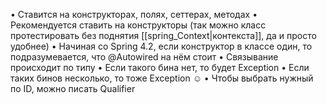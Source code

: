 • Ставится на конструкторах, полях, сеттерах, методах 
• Рекомендуется ставить на конструкторы (так можно класс протестировать без поднятия [[spring_Context|контекста]], да и просто удобнее) 
• Начиная со Spring 4.2, если конструктор в классе один, то подразумевается, что @Autowired на нём стоит
• Связывание происходит по типу 
• Если такого бина нет, то будет Exception
• Если таких бинов несколько, то тоже Exception ☺ 
• Чтобы выбрать нужный по ID, можно писать Qualifier